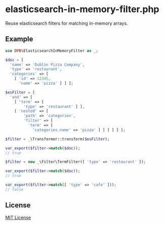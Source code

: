 # elasticsearch-in-memory-filter.php

Reuse elasticsearch filters for matching in-memory arrays.

## Example

```php
use DPB\ElasticsearchInMemoryFilter as _;

$doc = [
  'name' => 'Dublin Pizza Company',
  'type' => 'restaurant',
  'categories' => [
    [ 'id' => 12345,
      'name' => 'pizza' ] ] ];

$esFilter = [
  'and' => [
    [ 'term' => [
        'type' => 'restaurant' ] ],
    [ 'nested' => [
        'path' => 'categories',
        'filter' => [
          'term' => [
            'categories.name' => 'pizza' ] ] ] ] ] ];

$filter = _\Transformer::transform($esFilter);

var_export($filter->match($doc));
// true

$filter = new _\Filter\TermFilter([ 'type' => 'restaurant' ]);

var_export($filter->match($doc));
// true

var_export($filter->match([ 'type' => 'cafe' ]));
// false
```

## License

[MIT License](./LICENSE)
